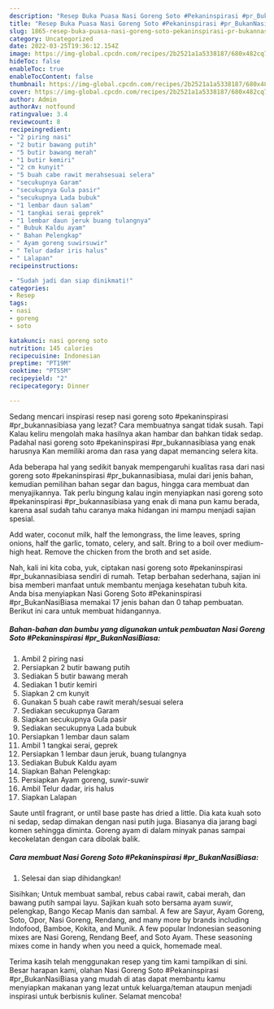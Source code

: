 ```yaml
---
description: "Resep Buka Puasa Nasi Goreng Soto #Pekaninspirasi #pr_BukanNasiBiasaAnti Ribet"
title: "Resep Buka Puasa Nasi Goreng Soto #Pekaninspirasi #pr_BukanNasiBiasaAnti Ribet"
slug: 1865-resep-buka-puasa-nasi-goreng-soto-pekaninspirasi-pr-bukannasibiasaanti-ribet
category: Uncategorized
date: 2022-03-25T19:36:12.154Z
image: https://img-global.cpcdn.com/recipes/2b2521a1a5338187/680x482cq70/nasi-goreng-soto-pekaninspirasi-pr_bukannasibiasa-foto-resep-utama.jpg
hideToc: false
enableToc: true
enableTocContent: false
thumbnail: https://img-global.cpcdn.com/recipes/2b2521a1a5338187/680x482cq70/nasi-goreng-soto-pekaninspirasi-pr_bukannasibiasa-foto-resep-utama.jpg
cover: https://img-global.cpcdn.com/recipes/2b2521a1a5338187/680x482cq70/nasi-goreng-soto-pekaninspirasi-pr_bukannasibiasa-foto-resep-utama.jpg
author: Admin
authorAv: notfound
ratingvalue: 3.4
reviewcount: 8
recipeingredient:
- "2 piring nasi"
- "2 butir bawang putih"
- "5 butir bawang merah"
- "1 butir kemiri"
- "2 cm kunyit"
- "5 buah cabe rawit merahsesuai selera"
- "secukupnya Garam"
- "secukupnya Gula pasir"
- "secukupnya Lada bubuk"
- "1 lembar daun salam"
- "1 tangkai serai geprek"
- "1 lembar daun jeruk buang tulangnya"
- " Bubuk Kaldu ayam"
- " Bahan Pelengkap"
- " Ayam goreng suwirsuwir"
- " Telur dadar iris halus"
- " Lalapan"
recipeinstructions:

- "Sudah jadi dan siap dinikmati!"
categories:
- Resep
tags:
- nasi
- goreng
- soto

katakunci: nasi goreng soto 
nutrition: 145 calories
recipecuisine: Indonesian
preptime: "PT19M"
cooktime: "PT55M"
recipeyield: "2"
recipecategory: Dinner

---
```



Sedang mencari inspirasi resep nasi goreng soto #pekaninspirasi #pr_bukannasibiasa yang lezat? Cara membuatnya sangat tidak susah. Tapi Kalau keliru mengolah maka hasilnya akan hambar dan bahkan tidak sedap. Padahal nasi goreng soto #pekaninspirasi #pr_bukannasibiasa yang enak harusnya Kan memiliki aroma dan rasa yang dapat memancing selera kita.


Ada beberapa hal yang sedikit banyak mempengaruhi kualitas rasa dari nasi goreng soto #pekaninspirasi #pr_bukannasibiasa, mulai dari jenis bahan, kemudian pemilihan bahan segar dan bagus, hingga cara membuat dan menyajikannya. Tak perlu bingung kalau ingin menyiapkan nasi goreng soto #pekaninspirasi #pr_bukannasibiasa yang enak di mana pun kamu berada, karena asal sudah tahu caranya maka hidangan ini mampu menjadi sajian spesial.

Add water, coconut milk, half the lemongrass, the lime leaves, spring onions, half the garlic, tomato, celery, and salt. Bring to a boil over medium-high heat. Remove the chicken from the broth and set aside.


Nah, kali ini kita coba, yuk, ciptakan nasi goreng soto #pekaninspirasi #pr_bukannasibiasa sendiri di rumah. Tetap berbahan sederhana, sajian ini bisa memberi manfaat untuk membantu menjaga kesehatan tubuh kita. Anda bisa menyiapkan Nasi Goreng Soto #Pekaninspirasi #pr_BukanNasiBiasa memakai 17 jenis bahan dan 0 tahap pembuatan. Berikut ini cara untuk membuat hidangannya.

<!--inarticleads1-->

##### Bahan-bahan dan bumbu yang digunakan untuk pembuatan Nasi Goreng Soto #Pekaninspirasi #pr_BukanNasiBiasa:

1. Ambil 2 piring nasi
1. Persiapkan 2 butir bawang putih
1. Sediakan 5 butir bawang merah
1. Sediakan 1 butir kemiri
1. Siapkan 2 cm kunyit
1. Gunakan 5 buah cabe rawit merah/sesuai selera
1. Sediakan secukupnya Garam
1. Siapkan secukupnya Gula pasir
1. Sediakan secukupnya Lada bubuk
1. Persiapkan 1 lembar daun salam
1. Ambil 1 tangkai serai, geprek
1. Persiapkan 1 lembar daun jeruk, buang tulangnya
1. Sediakan  Bubuk Kaldu ayam
1. Siapkan  Bahan Pelengkap:
1. Persiapkan  Ayam goreng, suwir-suwir
1. Ambil  Telur dadar, iris halus
1. Siapkan  Lalapan


Saute until fragrant, or until base paste has dried a little. Dia kata kuah soto ni sedap, sedap dimakan dengan nasi putih juga. Biasanya dia jarang bagi komen sehingga diminta. Goreng ayam di dalam minyak panas sampai kecokelatan dengan cara dibolak balik. 

<!--inarticleads2-->

##### Cara membuat Nasi Goreng Soto #Pekaninspirasi #pr_BukanNasiBiasa:


1. Selesai dan siap dihidangkan!

Sisihkan; Untuk membuat sambal, rebus cabai rawit, cabai merah, dan bawang putih sampai layu. Sajikan kuah soto bersama ayam suwir, pelengkap, Bango Kecap Manis dan sambal. A few are Sayur, Ayam Goreng, Soto, Opor, Nasi Goreng, Rendang, and many more by brands including Indofood, Bamboe, Kokita, and Munik. A few popular Indonesian seasoning mixes are Nasi Goreng, Rendang Beef, and Soto Ayam. These seasoning mixes come in handy when you need a quick, homemade meal. 

Terima kasih telah menggunakan resep yang tim kami tampilkan di sini. Besar harapan kami, olahan Nasi Goreng Soto #Pekaninspirasi #pr_BukanNasiBiasa yang mudah di atas dapat membantu kamu menyiapkan makanan yang lezat untuk keluarga/teman ataupun menjadi inspirasi untuk berbisnis kuliner. Selamat mencoba!

